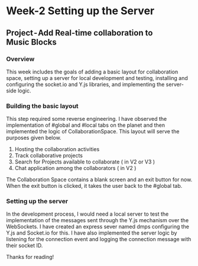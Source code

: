 # Week-2 Setting up the Server

## Project - Add Real-time collaboration to Music Blocks

### Overview

This week includes the goals of adding a basic layout for collaboration space, setting up a server for local development and testing, installing and configuring the socket.io and Y.js libraries, and implementing the server-side logic.

### Building the basic layout

This step required some reverse engineering. I have observed the implementation of #global and #local tabs on the planet and then implemented the logic of CollaborationSpace. This layout will serve the purposes given below.

1. Hosting the collaboration activities
2. Track collaborative projects
3. Search for Projects available to collaborate ( in V2 or V3 )
4. Chat application among the collaborators ( in V2 )

The Collaboration Space contains a blank screen and an exit button for now. When the exit button is clicked, it takes the user back to the #global tab.

### Setting up the server

In the development process, I would need a local server to test the implementation of the messages sent through the Y.js mechanism over the WebSockets. I have created an express sever named dmps configuring the Y.js and Socket.io for this.
I have also implemented the server logic by listening for the connection event and logging the connection message with their socket ID.

Thanks for reading!
